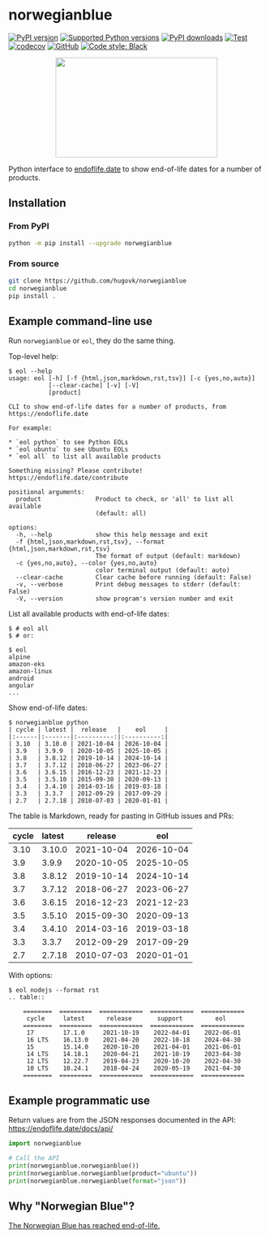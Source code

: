 # norwegianblue

[![PyPI version](https://img.shields.io/pypi/v/norwegianblue.svg?logo=pypi&logoColor=FFE873)](https://pypi.org/project/norwegianblue/)
[![Supported Python versions](https://img.shields.io/pypi/pyversions/norwegianblue.svg?logo=python&logoColor=FFE873)](https://pypi.org/project/norwegianblue/)
[![PyPI downloads](https://img.shields.io/pypi/dm/norwegianblue.svg)](https://pypistats.org/packages/norwegianblue)
[![Test](https://github.com/hugovk/norwegianblue/actions/workflows/test.yml/badge.svg)](https://github.com/hugovk/norwegianblue/actions)
[![codecov](https://codecov.io/gh/hugovk/norwegianblue/branch/main/graph/badge.svg)](https://codecov.io/gh/hugovk/norwegianblue)
[![GitHub](https://img.shields.io/github/license/hugovk/norwegianblue.svg)](LICENSE.txt)
[![Code style: Black](https://img.shields.io/badge/code%20style-Black-000000.svg)](https://github.com/psf/black)

<p align="center"><img src="https://raw.githubusercontent.com/hugovk/norwegianblue/main/img/eol-python.png" width="319" height="197"></p>

Python interface to [endoflife.date](https://endoflife.date/docs/api/) to show
end-of-life dates for a number of products.

## Installation

### From PyPI

```bash
python -m pip install --upgrade norwegianblue
```

### From source

```bash
git clone https://github.com/hugovk/norwegianblue
cd norwegianblue
pip install .
```

## Example command-line use

Run `norwegianblue` or `eol`, they do the same thing.

Top-level help:

<!-- [[[cog
from scripts.run_command import run
run("eol --help")
]]] -->

```console
$ eol --help
usage: eol [-h] [-f {html,json,markdown,rst,tsv}] [-c {yes,no,auto}]
           [--clear-cache] [-v] [-V]
           [product]

CLI to show end-of-life dates for a number of products, from https://endoflife.date

For example:

* `eol python` to see Python EOLs
* `eol ubuntu` to see Ubuntu EOLs
* `eol all` to list all available products

Something missing? Please contribute! https://endoflife.date/contribute

positional arguments:
  product               Product to check, or 'all' to list all available
                        (default: all)

options:
  -h, --help            show this help message and exit
  -f {html,json,markdown,rst,tsv}, --format {html,json,markdown,rst,tsv}
                        The format of output (default: markdown)
  -c {yes,no,auto}, --color {yes,no,auto}
                        color terminal output (default: auto)
  --clear-cache         Clear cache before running (default: False)
  -v, --verbose         Print debug messages to stderr (default: False)
  -V, --version         show program's version number and exit
```

<!-- [[[end]]] -->

List all available products with end-of-life dates:

```console
$ # eol all
$ # or:
```

<!-- [[[cog
from scripts.run_command import run
run("eol", line_limit=5)
]]] -->

```console
$ eol
alpine
amazon-eks
amazon-linux
android
angular
...
```

<!-- [[[end]]] -->

Show end-of-life dates:

<!-- [[[cog
from scripts.run_command import run
run("norwegianblue python")
]]] -->

```console
$ norwegianblue python
| cycle | latest |  release   |    eol     |
|:------|:-------|:----------:|:----------:|
| 3.10  | 3.10.0 | 2021-10-04 | 2026-10-04 |
| 3.9   | 3.9.9  | 2020-10-05 | 2025-10-05 |
| 3.8   | 3.8.12 | 2019-10-14 | 2024-10-14 |
| 3.7   | 3.7.12 | 2018-06-27 | 2023-06-27 |
| 3.6   | 3.6.15 | 2016-12-23 | 2021-12-23 |
| 3.5   | 3.5.10 | 2015-09-30 | 2020-09-13 |
| 3.4   | 3.4.10 | 2014-03-16 | 2019-03-18 |
| 3.3   | 3.3.7  | 2012-09-29 | 2017-09-29 |
| 2.7   | 2.7.18 | 2010-07-03 | 2020-01-01 |
```

<!-- [[[end]]] -->

The table is Markdown, ready for pasting in GitHub issues and PRs:

<!-- [[[cog
from scripts.run_command import run
run("norwegianblue python", with_console=False)
]]] -->

| cycle | latest |  release   |    eol     |
| :---- | :----- | :--------: | :--------: |
| 3.10  | 3.10.0 | 2021-10-04 | 2026-10-04 |
| 3.9   | 3.9.9  | 2020-10-05 | 2025-10-05 |
| 3.8   | 3.8.12 | 2019-10-14 | 2024-10-14 |
| 3.7   | 3.7.12 | 2018-06-27 | 2023-06-27 |
| 3.6   | 3.6.15 | 2016-12-23 | 2021-12-23 |
| 3.5   | 3.5.10 | 2015-09-30 | 2020-09-13 |
| 3.4   | 3.4.10 | 2014-03-16 | 2019-03-18 |
| 3.3   | 3.3.7  | 2012-09-29 | 2017-09-29 |
| 2.7   | 2.7.18 | 2010-07-03 | 2020-01-01 |

<!-- [[[end]]] -->

With options:

<!-- [[[cog
from scripts.run_command import run
run("eol nodejs --format rst")
]]] -->

```console
$ eol nodejs --format rst
.. table::

    ========  =========  ============  ============  ============
     cycle     latest      release       support         eol
    ========  =========  ============  ============  ============
     17        17.1.0     2021-10-19    2022-04-01    2022-06-01
     16 LTS    16.13.0    2021-04-20    2022-10-18    2024-04-30
     15        15.14.0    2020-10-20    2021-04-01    2021-06-01
     14 LTS    14.18.1    2020-04-21    2021-10-19    2023-04-30
     12 LTS    12.22.7    2019-04-23    2020-10-20    2022-04-30
     10 LTS    10.24.1    2018-04-24    2020-05-19    2021-04-30
    ========  =========  ============  ============  ============
```

<!-- [[[end]]] -->

## Example programmatic use

Return values are from the JSON responses documented in the API:
https://endoflife.date/docs/api/

```python
import norwegianblue

# Call the API
print(norwegianblue.norwegianblue())
print(norwegianblue.norwegianblue(product="ubuntu"))
print(norwegianblue.norwegianblue(format="json"))
```

## Why "Norwegian Blue"?

[The Norwegian Blue has reached end-of-life.](https://youtu.be/vnciwwsvNcc)
